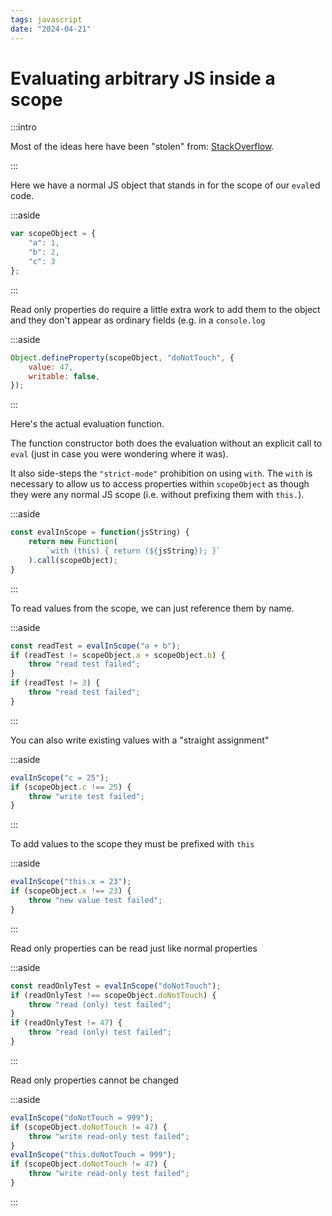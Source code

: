 ```yaml
---
tags: javascript
date: "2024-04-21"
---
```

# Evaluating arbitrary JS inside a scope

:::intro

Most of the ideas here have been "stolen" from:
[StackOverflow](https://stackoverflow.com/questions/8403108/calling-eval-in-particular-context#25859853).

:::

Here we have a normal JS object that stands in for the scope of our `eval`ed code.

:::aside

```javascript
var scopeObject = {
    "a": 1,
    "b": 2,
    "c": 3
};
```

:::

Read only properties do require a little extra work to add
them to the object and they don't appear as ordinary fields (e.g. in a
`console.log`

:::aside

```javascript
Object.defineProperty(scopeObject, "doNotTouch", {
    value: 47,
    writable: false,
});
```

:::

Here's the actual evaluation function.

The function constructor both does the evaluation without an explicit call
to `eval` (just in case you were wondering where it was).

It also side-steps the `"strict-mode"` prohibition on using `with`. The
`with` is necessary to allow us to access properties within `scopeObject` as
though they were any normal JS scope (i.e. without prefixing them with `this.`).

:::aside

```javascript
const evalInScope = function(jsString) {
    return new Function(
        `with (this) { return (${jsString}); }`
    ).call(scopeObject);
}
```

:::

To read values from the scope, we can just reference them by name.

:::aside

```javascript
const readTest = evalInScope("a + b");
if (readTest != scopeObject.a + scopeObject.b) {
    throw "read test failed";
}
if (readTest != 3) {
    throw "read test failed";
}
```

:::

You can also write existing values with a "straight assignment"

:::aside

```javascript
evalInScope("c = 25");
if (scopeObject.c !== 25) {
    throw "write test failed";
}
```

:::

To add values to the scope they must be prefixed with `this`

:::aside

```javascript
evalInScope("this.x = 23");
if (scopeObject.x !== 23) {
    throw "new value test failed";
}
```

:::

Read only properties can be read just like normal properties

:::aside

```javascript
const readOnlyTest = evalInScope("doNotTouch");
if (readOnlyTest !== scopeObject.doNotTouch) {
    throw "read (only) test failed";
}
if (readOnlyTest != 47) {
    throw "read (only) test failed";
}
```

:::

Read only properties cannot be changed

:::aside

```javascript
evalInScope("doNotTouch = 999");
if (scopeObject.doNotTouch != 47) {
    throw "write read-only test failed";
}
evalInScope("this.doNotTouch = 999");
if (scopeObject.doNotTouch != 47) {
    throw "write read-only test failed";
}
```

:::
